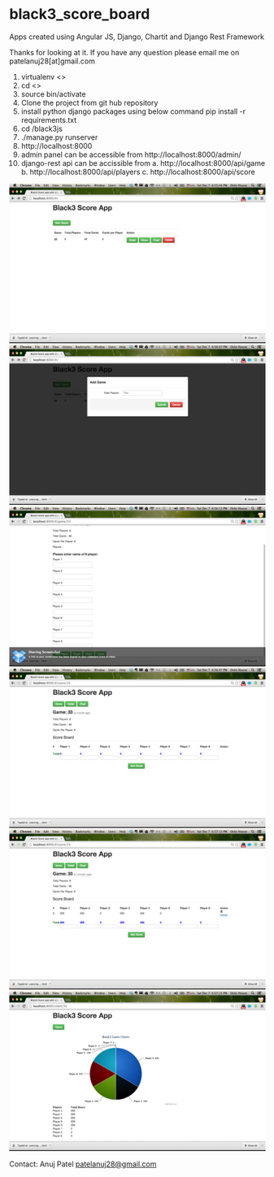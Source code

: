 black3_score_board
==================

Apps created using Angular JS, Django, Chartit and Django Rest Framework

Thanks for looking at it. If you have any question please email me on 
patelanuj28[at]gmail.com

1.  virtualenv <<projectname>>
2.  cd <<projectname>>
3.  source bin/activate
4.  Clone the project from git hub repository
5.  install python django packages using below command
    pip install -r requirements.txt
6.  cd <projectname>/black3js
7.  ./manage.py runserver
8.  http://localhost:8000
9.  admin panel can be accessible from http://localhost:8000/admin/
10. django-rest api can be accissible from
	a. http://localhost:8000/api/game
    b. http://localhost:8000/api/players
    c. http://localhost:8000/api/score



![Alt text](img1.png "Optional title")
![Alt text](img2.png "Optional title")
![Alt text](img3.png "Optional title")
![Alt text](img4.png "Optional title")
![Alt text](img5.png "Optional title")
![Alt text](img6.png "Optional title")


Contact: 
Anuj Patel
patelanuj28@gmail.com

